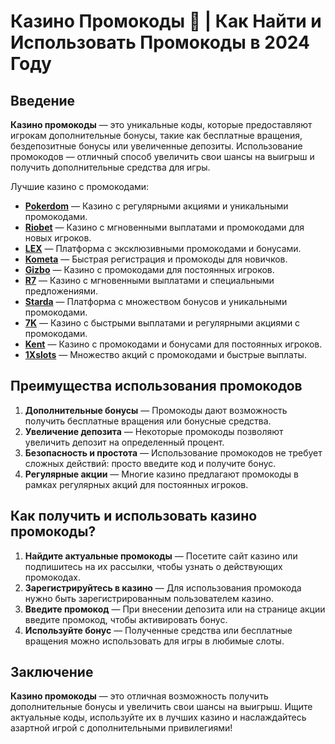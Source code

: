 # Казино Промокоды 🎫 | Как Найти и Использовать Промокоды в 2024 Году

## Введение

**Казино промокоды** — это уникальные коды, которые предоставляют игрокам дополнительные бонусы, такие как бесплатные вращения, бездепозитные бонусы или увеличенные депозиты. Использование промокодов — отличный способ увеличить свои шансы на выигрыш и получить дополнительные средства для игры.

Лучшие казино с промокодами:

- **[Pokerdom](https://brandplay.link/4k77v2yx)** — Казино с регулярными акциями и уникальными промокодами.
- **[Riobet](https://brandplay.link/7xBLTPyj)** — Казино с мгновенными выплатами и промокодами для новых игроков.
- **[LEX](https://brandplay.link/zW4hdDFV)** — Платформа с эксклюзивными промокодами и бонусами.
- **[Kometa](https://brandplay.link/8ZymQJV8)** — Быстрая регистрация и промокоды для новичков.
- **[Gizbo](https://brandplay.link/bprXw4YV)** — Казино с промокодами для постоянных игроков.
- **[R7](https://brandplay.link/bMd3Yjsw)** — Казино с мгновенными выплатами и специальными предложениями.
- **[Starda](https://brandplay.link/fB7xwRFL)** — Платформа с множеством бонусов и уникальными промокодами.
- **[7K](https://brandplay.link/BvQyFShp)** — Казино с быстрыми выплатами и регулярными акциями с промокодами.
- **[Kent](https://brandplay.link/Fv2WP3js)** — Казино с промокодами и бонусами для постоянных игроков.
- **[1Xslots](https://brandplay.link/hSB1khtr)** — Множество акций с промокодами и быстрые выплаты.

## Преимущества использования промокодов

1. **Дополнительные бонусы** — Промокоды дают возможность получить бесплатные вращения или бонусные средства.
2. **Увеличение депозита** — Некоторые промокоды позволяют увеличить депозит на определенный процент.
3. **Безопасность и простота** — Использование промокодов не требует сложных действий: просто введите код и получите бонус.
4. **Регулярные акции** — Многие казино предлагают промокоды в рамках регулярных акций для постоянных игроков.

## Как получить и использовать казино промокоды?

1. **Найдите актуальные промокоды** — Посетите сайт казино или подпишитесь на их рассылки, чтобы узнать о действующих промокодах.
2. **Зарегистрируйтесь в казино** — Для использования промокода нужно быть зарегистрированным пользователем казино.
3. **Введите промокод** — При внесении депозита или на странице акции введите промокод, чтобы активировать бонус.
4. **Используйте бонус** — Полученные средства или бесплатные вращения можно использовать для игры в любимые слоты.

## Заключение

**Казино промокоды** — это отличная возможность получить дополнительные бонусы и увеличить свои шансы на выигрыш. Ищите актуальные коды, используйте их в лучших казино и наслаждайтесь азартной игрой с дополнительными привилегиями!

